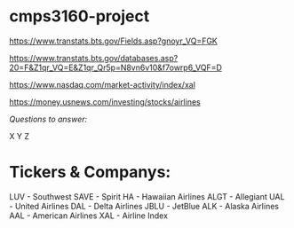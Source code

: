 # cmps3160-project

https://www.transtats.bts.gov/Fields.asp?gnoyr_VQ=FGK

https://www.transtats.bts.gov/databases.asp?20=F&Z1qr_VQ=E&Z1qr_Qr5p=N8vn6v10&f7owrp6_VQF=D

https://www.nasdaq.com/market-activity/index/xal

https://money.usnews.com/investing/stocks/airlines

*Questions to answer:* 

X
Y 
Z


# Tickers & Companys:

LUV - Southwest
SAVE - Spirit 
HA - Hawaiian Airlines
ALGT - Allegiant
UAL - United Airlines
DAL - Delta Airlines
JBLU - JetBlue
ALK - Alaska Airlines
AAL - American Airlines
XAL - Airline Index
